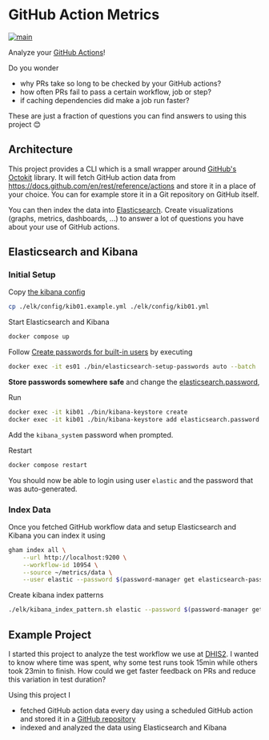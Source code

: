 # GitHub Action Metrics

[![main](https://github.com/teleivo/github-action-metrics/actions/workflows/main.yml/badge.svg)](https://github.com/teleivo/github-action-metrics/actions/workflows/main.yml)

Analyze your [GitHub Actions](https://github.com/features/actions)!

Do you wonder

- why PRs take so long to be checked by your GitHub actions?
- how often PRs fail to pass a certain workflow, job or step?
- if caching dependencies did make a job run faster?

These are just a fraction of questions you can find answers to using this
project :blush:

## Architecture

This project provides a CLI which is a small wrapper around [GitHub's
Octokit](https://github.com/octokit/octokit.js) library. It will fetch GitHub
action data from https://docs.github.com/en/rest/reference/actions and store
it in a place of your choice. You can for example store it in a Git repository
on GitHub itself.

You can then index the data into
[Elasticsearch](https://www.elastic.co/elasticsearch/). Create visualizations
(graphs, metrics, dashboards, ...) to answer a lot of questions you have about
your use of GitHub actions.

## Elasticsearch and Kibana

### Initial Setup

Copy [the kibana config](./elk/config/kib01.example.yml)

```sh
cp ./elk/config/kib01.example.yml ./elk/config/kib01.yml
```

Start Elasticsearch and Kibana

```sh
docker compose up
```

Follow [Create passwords for built-in users](https://www.elastic.co/guide/en/elasticsearch/reference/7.15/security-minimal-setup.html#security-create-builtin-users)
by executing

```sh
docker exec -it es01 ./bin/elasticsearch-setup-passwords auto --batch
```

**Store passwords somewhere safe** and change the [elasticsearch.password](./elk/conf/kibana.yml),

Run

```sh
docker exec -it kib01 ./bin/kibana-keystore create
docker exec -it kib01 ./bin/kibana-keystore add elasticsearch.password
```

Add the `kibana_system` password when prompted.

Restart

```sh
docker compose restart
```

You should now be able to login using user `elastic` and the password that was
auto-generated.

### Index Data

Once you fetched GitHub workflow data and setup Elasticsearch and Kibana you
can index it using

```sh
gham index all \
    --url http://localhost:9200 \
    --workflow-id 10954 \
    --source ~/metrics/data \
    --user elastic --password $(password-manager get elasticsearch-password)
```

Create kibana index patterns

```sh
./elk/kibana_index_pattern.sh elastic --password $(password-manager get elasticsearch-password)
```

## Example Project

I started this project to analyze the test workflow we use at
[DHIS2](https://dhis2.org/about/). I wanted to know where time was spent, why
some test runs took 15min while others took 23min to finish. How could we
get faster feedback on PRs and reduce this variation in test duration?

Using this project I

- fetched GitHub action data every day using a scheduled GitHub action and
  stored it in a [GitHub
  repository](https://github.com/teleivo/dhis2-github-action-metrics)
- indexed and analyzed the data using Elasticsearch and Kibana
